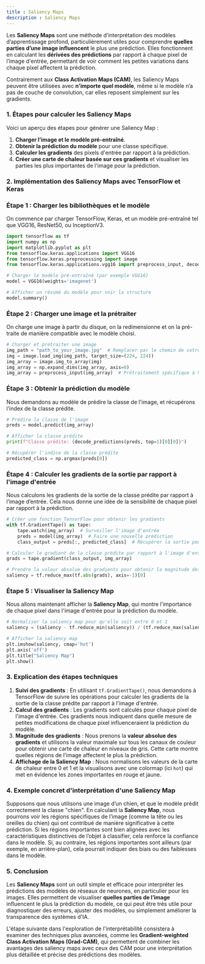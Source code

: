 ```yaml
---
title : Saliency Maps
description : Saliency Maps
---
```


Les **Saliency Maps** sont une méthode d’interprétation des modèles d’apprentissage profond, particulièrement utiles pour comprendre **quelles parties d’une image influencent** le plus une prédiction. Elles fonctionnent en calculant les **dérivées des prédictions** par rapport à chaque pixel de l’image d'entrée, permettant de voir comment les petites variations dans chaque pixel affectent la prédiction.

Contrairement aux **Class Activation Maps (CAM)**, les Saliency Maps peuvent être utilisées avec **n'importe quel modèle**, même si le modèle n’a pas de couche de convolution, car elles reposent simplement sur les gradients.

### 1. **Étapes pour calculer les Saliency Maps**

Voici un aperçu des étapes pour générer une Saliency Map :

1. **Charger l’image et le modèle pré-entraîné**.
2. **Obtenir la prédiction du modèle** pour une classe spécifique.
3. **Calculer les gradients** des pixels d'entrée par rapport à la prédiction.
4. **Créer une carte de chaleur basée sur ces gradients** et visualiser les parties les plus importantes de l'image pour la prédiction.

### 2. **Implémentation des Saliency Maps avec TensorFlow et Keras**

### **Étape 1 : Charger les bibliothèques et le modèle**

On commence par charger TensorFlow, Keras, et un modèle pré-entraîné tel que VGG16, ResNet50, ou InceptionV3.

```python
import tensorflow as tf
import numpy as np
import matplotlib.pyplot as plt
from tensorflow.keras.applications import VGG16
from tensorflow.keras.preprocessing import image
from tensorflow.keras.applications.vgg16 import preprocess_input, decode_predictions

# Charger le modèle pré-entraîné (par exemple VGG16)
model = VGG16(weights='imagenet')

# Afficher un résumé du modèle pour voir la structure
model.summary()

```

### **Étape 2 : Charger une image et la prétraiter**

On charge une image à partir du disque, on la redimensionne et on la pré-traite de manière compatible avec le modèle choisi.

```python
# Charger et prétraiter une image
img_path = "path_to_your_image.jpg"  # Remplacer par le chemin de votre image
img = image.load_img(img_path, target_size=(224, 224))
img_array = image.img_to_array(img)
img_array = np.expand_dims(img_array, axis=0)
img_array = preprocess_input(img_array)  # Prétraitement spécifique à VGG16

```

### **Étape 3 : Obtenir la prédiction du modèle**

Nous demandons au modèle de prédire la classe de l'image, et récupérons l'index de la classe prédite.

```python
# Prédire la classe de l'image
preds = model.predict(img_array)

# Afficher la classe prédite
print(f"Classe prédite: {decode_predictions(preds, top=1)[0][0]}")

# Récupérer l'indice de la classe prédite
predicted_class = np.argmax(preds[0])

```

### **Étape 4 : Calculer les gradients de la sortie par rapport à l'image d'entrée**

Nous calculons les gradients de la sortie de la classe prédite par rapport à l’image d’entrée. Cela nous donne une idée de la sensibilité de chaque pixel par rapport à la prédiction.

```python
# Créer une fonction TensorFlow pour obtenir les gradients
with tf.GradientTape() as tape:
    tape.watch(img_array)  # Surveiller l'image d'entrée
    preds = model(img_array)  # Faire une nouvelle prédiction
    class_output = preds[:, predicted_class]  # Récupérer la sortie pour la classe prédite

# Calculer le gradient de la classe prédite par rapport à l'image d'entrée
grads = tape.gradient(class_output, img_array)

# Prendre la valeur absolue des gradients pour obtenir la magnitude des changements
saliency = tf.reduce_max(tf.abs(grads), axis=-1)[0]

```

### **Étape 5 : Visualiser la Saliency Map**

Nous allons maintenant afficher la **Saliency Map**, qui montre l'importance de chaque pixel dans l'image d'entrée pour la prédiction du modèle.

```python
# Normaliser la saliency map pour qu'elle soit entre 0 et 1
saliency = (saliency - tf.reduce_min(saliency)) / (tf.reduce_max(saliency) - tf.reduce_min(saliency))

# Afficher la saliency map
plt.imshow(saliency, cmap='hot')
plt.axis('off')
plt.title("Saliency Map")
plt.show()

```

### 3. **Explication des étapes techniques**

1. **Suivi des gradients** : En utilisant `tf.GradientTape()`, nous demandons à TensorFlow de suivre les opérations pour calculer les gradients de la sortie de la classe prédite par rapport à l'image d'entrée.
2. **Calcul des gradients** : Les gradients sont calculés pour chaque pixel de l'image d'entrée. Ces gradients nous indiquent dans quelle mesure de petites modifications de chaque pixel influenceraient la prédiction du modèle.
3. **Magnitude des gradients** : Nous prenons la **valeur absolue des gradients** et utilisons la valeur maximale sur tous les canaux de couleur pour obtenir une carte de chaleur en niveaux de gris. Cette carte montre quelles régions de l'image affectent le plus la prédiction.
4. **Affichage de la Saliency Map** : Nous normalisons les valeurs de la carte de chaleur entre 0 et 1 et la visualisons avec une colormap (ici `hot`) qui met en évidence les zones importantes en rouge et jaune.

### 4. **Exemple concret d'interprétation d'une Saliency Map**

Supposons que nous utilisons une image d’un chien, et que le modèle prédit correctement la classe "chien". En calculant la **Saliency Map**, nous pourrons voir les régions spécifiques de l’image (comme la tête ou les oreilles du chien) qui ont contribué de manière significative à cette prédiction. Si les régions importantes sont bien alignées avec les caractéristiques distinctives de l’objet à classifier, cela renforce la confiance dans le modèle. Si, au contraire, les régions importantes sont ailleurs (par exemple, en arrière-plan), cela pourrait indiquer des biais ou des faiblesses dans le modèle.

### 5. **Conclusion**

Les **Saliency Maps** sont un outil simple et efficace pour interpréter les prédictions des modèles de réseaux de neurones, en particulier pour les images. Elles permettent de visualiser **quelles parties de l’image** influencent le plus la prédiction du modèle, ce qui peut être très utile pour diagnostiquer des erreurs, ajuster des modèles, ou simplement améliorer la transparence des systèmes d'IA.

L'étape suivante dans l'exploration de l'interprétabilité consistera à examiner des techniques plus avancées, comme les **Gradient-weighted Class Activation Maps (Grad-CAM)**, qui permettent de combiner les avantages des saliency maps avec ceux des CAM pour une interprétation plus détaillée et précise des prédictions des modèles.